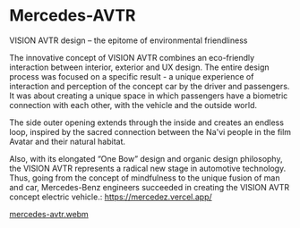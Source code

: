 # Mercedes-AVTR
VISION AVTR design – the epitome of environmental friendliness

The innovative concept of VISION AVTR combines an eco-friendly interaction between interior, exterior and UX design. The entire design process was focused on a specific result - a unique experience of interaction and perception of the concept car by the driver and passengers. It was about creating a unique space in which passengers have a biometric connection with each other, with the vehicle and the outside world.

The side outer opening extends through the inside and creates an endless loop, inspired by the sacred connection between the Na'vi people in the film Avatar and their natural habitat.

Also, with its elongated “One Bow” design and organic design philosophy, the VISION AVTR represents a radical new stage in automotive technology. Thus, going from the concept of mindfulness to the unique fusion of man and car, Mercedes-Benz engineers succeeded in creating the VISION AVTR concept electric vehicle.: https://mercedez.vercel.app/

[mercedes-avtr.webm](https://github.com/user-attachments/assets/6a89eb63-9261-44fc-8772-a15e8851e98e)
